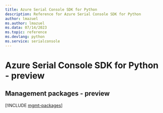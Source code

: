 ```yaml
---
title: Azure Serial Console SDK for Python
description: Reference for Azure Serial Console SDK for Python
author: lmazuel
ms.author: lmazuel
ms.data: 07/14/2023
ms.topic: reference
ms.devlang: python
ms.service: serialconsole
---
```

# Azure Serial Console SDK for Python - preview

## Management packages - preview
[!INCLUDE [mgmt-packages](serial-console-mgmt-index.md)]